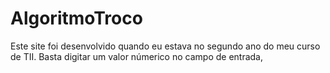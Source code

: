 # AlgoritmoTroco

Este site foi desenvolvido quando eu estava no segundo ano do meu curso de TII. 
Basta digitar um valor númerico no campo de entrada, 
